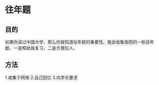 # 往年题
## 目的
  如果你读过中国大学，那么你就知道往年题的重要性。我会收集我院的一些往年题，一是帮助我复习，二是方便后人。

## 方法
  1.收集于网络
  2.自己回忆
  3.向学长要求
